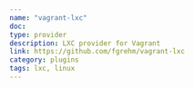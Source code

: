 ```yaml
---
name: "vagrant-lxc"
doc:
type: provider
description: LXC provider for Vagrant
link: https://github.com/fgrehm/vagrant-lxc
category: plugins
tags: lxc, linux
---
```

